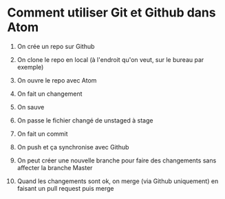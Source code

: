 # Comment utiliser Git et Github dans Atom

1. On crée un repo sur Github
2. On clone le repo en local (à l'endroit qu'on veut, sur le bureau par exemple)

1. On ouvre le repo avec Atom
2. On fait un changement
3. On sauve
4. On passe le fichier changé de unstaged à stage
5. On fait un commit
6. On push et ça synchronise avec Github

1. On peut créer une nouvelle branche pour faire des changements sans affecter la branche Master
2. Quand les changements sont ok, on merge (via Github uniquement) en faisant un pull request puis merge
